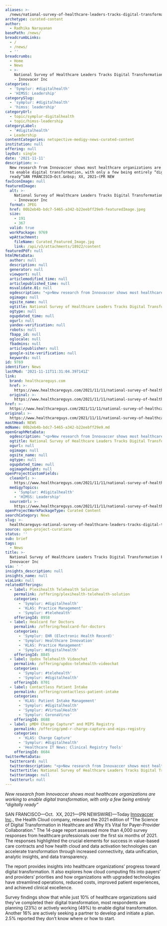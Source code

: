 ```yaml
---
aliases: >-
  /news/national-survey-of-healthcare-leaders-tracks-digital-transformation-progress-innovacer-inc
archetype: curated-content
author:
  - Radhika Narayanan
basePath: /news/
breadcrumbLinks:
  - /
  - /news/
  - ''
breadcrumbs:
  - Home
  - News
  - >-
    National Survey of Healthcare Leaders Tracks Digital Transformation Progress
    - Innovacer Inc
categories:
  - 'Symplur: #digitalhealth'
  - 'HIMSS: Leadership'
categorySlug:
  - 'symplur: #digitalhealth'
  - 'himss: leadership'
categoryUrl:
  - topic/symplur-digitalhealth
  - topic/himss-leadership
categoryLabel:
  - '#digitalhealth'
  - Leadership
contentCategories: netspective-medigy-news-curated-content
institution: null
offering: null
layOut: single
date: '2021-11-11'
description: >-
  New research from Innovaccer shows most healthcare organizations are working
  to enable digital transformation, with only a few being entirely “digitally
  ready”SAN FRANCISCO—Oct.&nbsp; XX, 2021—(PR NEW
favIconImage: null
featuredImage:
  alt: >-
    National Survey of Healthcare Leaders Tracks Digital Transformation Progress
    - Innovacer Inc
  format: JPEG
  href: 00b2eb4b-bdc7-5465-a342-b22eebff29e9-featuredImage.jpeg
  size:
    - 191
    - 367
  valid: true
  workPackage: 9769
  wpAttachment:
    fileName: Curated_Featured_Image.jpg
    link: /api/v3/attachments/18922/content
featuredPdf: null
htmlMetaData:
  author: null
  description: null
  generator: null
  viewport: null
  articlemodified_time: null
  articlepublished_time: null
  msvalidate.01: null
  ogdescription: "<p>New research from Innovaccer shows most healthcare organizations are working to enable digital transformation, with only a few being entirely “digitally ready” SAN FRANCISCO—Oct.\_ XX, 2021—(PR NEWSWIRE)—Today Innovaccer Inc., the Health Cloud company, released the 2021 edition of “The Science of Digital Transformation in Healthcare and Why It’s Vital for Payer-Provider Collaboration.” The 14-page report<br/><br/><a target=\"_blank\" href=https://www.healthcareguys.com/2021/11/11/national-survey-of-healthcare-leaders-tracks-digital-transformation-progress/>Read on healthcareguys.com</a></p>"
  ogimage: null
  ogsite_name: null
  ogtitle: National Survey of Healthcare Leaders Tracks Digital Transformation Progress
  ogtype: null
  ogupdated_time: null
  ogurl: null
  yandex-verification: null
  robots: null
  fbapp_id: null
  oglocale: null
  fbadmins: null
  articlepublisher: null
  google-site-verification: null
  keywords: null
id: 9769
identifier: News
lastMod: '2021-11-11T11:31:04.397141Z'
link:
  brand: healthcareguys.com
  href: >-
    https://www.healthcareguys.com/2021/11/11/national-survey-of-healthcare-leaders-tracks-digital-transformation-progress/
  original: >-
    https://www.healthcareguys.com/2021/11/11/national-survey-of-healthcare-leaders-tracks-digital-transformation-progress/
href: >-
  https://www.healthcareguys.com/2021/11/11/national-survey-of-healthcare-leaders-tracks-digital-transformation-progress/
original: >-
  https://www.healthcareguys.com/2021/11/11/national-survey-of-healthcare-leaders-tracks-digital-transformation-progress/
mastHead: NEWS
mdName: 00b2eb4b-bdc7-5465-a342-b22eebff29e9.md
openGraphMetaData:
  ogdescription: "<p>New research from Innovaccer shows most healthcare organizations are working to enable digital transformation, with only a few being entirely “digitally ready” SAN FRANCISCO—Oct.\_ XX, 2021—(PR NEWSWIRE)—Today Innovaccer Inc., the Health Cloud company, released the 2021 edition of “The Science of Digital Transformation in Healthcare and Why It’s Vital for Payer-Provider Collaboration.” The 14-page report<br/><br/><a target=\"_blank\" href=https://www.healthcareguys.com/2021/11/11/national-survey-of-healthcare-leaders-tracks-digital-transformation-progress/>Read on healthcareguys.com</a></p>"
  ogtitle: National Survey of Healthcare Leaders Tracks Digital Transformation Progress
  ogurl: null
  ogimage: null
  ogsite_name: null
  ogtype: null
  ogupdated_time: null
  ogimageheight: null
openProjectCustomFields:
  cleanUrl: >-
    https://www.healthcareguys.com/2021/11/11/national-survey-of-healthcare-leaders-tracks-digital-transformation-progress/
  medigyTopics:
    - 'Symplur: #digitalhealth'
    - 'HIMSS: Leadership'
  sourceUrl: >-
    https://www.healthcareguys.com/2021/11/11/national-survey-of-healthcare-leaders-tracks-digital-transformation-progress/
openProjectWorkPackageType: Curated Content
searchCategory: News
slug: >-
  healthcareguys-national-survey-of-healthcare-leaders-tracks-digital-transformation-progress-innovacer-inc
source: open-project-curations
status: ''
sub: brief
tags:
  - News
title: >-
  National Survey of Healthcare Leaders Tracks Digital Transformation Progress -
  Innovacer Inc
via: ' '
insights_description: null
insights_name: null
viaLink: null
relatedOfferings:
  - label: Plexihealth Telehealth Solution
    permalink: /offering/plexihealth-telehealth-solution
    categories:
      - 'Symplur: #digitalhealth'
      - 'KLAS: Practice Management'
      - 'Symplur: #telehealth'
    offeringId: 8958
  - label: Healcard for Doctors
    permalink: /offering/healcard-for-doctors
    categories:
      - 'Symplur: EHR (Electronic Health Record)'
      - 'Symplur: Healthcare Innovation'
      - 'KLAS: Practice Management'
      - 'Symplur: #digitalhealth'
    offeringId: 8845
  - label: Updox Telehealth Videochat
    permalink: /offering/updox-telehealth-videochat
    categories:
      - 'Symplur: #telehealth'
      - 'Symplur: #digitalhealth'
    offeringId: 8701
  - label: Contactless Patient Intake
    permalink: /offering/contactless-patient-intake
    categories:
      - 'KLAS: Patient Intake Management'
      - 'Symplur: #digitalhealth'
      - 'Symplur: #VirtualHealth'
      - 'Symplur: CoronaVirus'
    offeringId: 8688
  - label: pMD® Charge Capture™ and MIPS Registry
    permalink: /offering/pmd-r-charge-capture-and-mips-registry
    categories:
      - 'KLAS: Charge Capture'
      - 'Symplur: #digitalhealth'
      - 'Healthcare IT News: Clinical Registry Tools'
    offeringId: 8684
twitterMetaData:
  twittercard: null
  twitterdescription: "<p>New research from Innovaccer shows most healthcare organizations are working to enable digital transformation, with only a few being entirely “digitally ready” SAN FRANCISCO—Oct.\_ XX, 2021—(PR NEWSWIRE)—Today Innovaccer Inc., the Health Cloud company, released the 2021 edition of “The Science of Digital Transformation in Healthcare and Why It’s Vital for Payer-Provider Collaboration.” The 14-page report<br/><br/><a target=\"_blank\" href=https://www.healthcareguys.com/2021/11/11/national-survey-of-healthcare-leaders-tracks-digital-transformation-progress/>Read on healthcareguys.com</a></p>"
  twittertitle: National Survey of Healthcare Leaders Tracks Digital Transformation Progress
  twitterimage: null
  twitterurl: null
---
```

<p><i>New research from Innovaccer shows most healthcare organizations are working to enable digital transformation, with only a few being entirely “digitally ready”</i></p><p>SAN FRANCISCO—Oct.&nbsp; XX, 2021—(PR NEWSWIRE)—Today <a href="https://innovaccer.com/">Innovaccer Inc</a>., the Health Cloud company, released the 2021 edition of “The Science of Digital Transformation in Healthcare and Why It’s Vital for Payer-Provider Collaboration.” The 14-page report assessed more than 4,000 survey responses from healthcare professionals over the first six months of 2021. The responses highlighted the crucial elements for success in value-based care contracts and how health cloud and data activation technologies can accelerate transformation through increased connectivity, data unification, analytic insights, and data transparency.</p><p>The report provides insights into healthcare organizations’ progress toward digital transformation. It also explores how cloud computing fits into payers’ and providers’ priorities and how organizations with upgraded technologies have streamlined operations, reduced costs, improved patient experiences, and achieved clinical excellence.</p><p>Survey findings show that while just 10% of healthcare organizations said they’ve completed their digital transformation, most respondents are planning (23%) or actively working (49%) to enable digital transformation. Another 16% are actively seeking a partner to develop and initiate a plan. 2.5% reported they don’t know where or how to start.</p><p>&nbsp;</p>